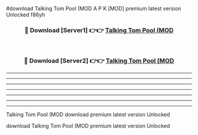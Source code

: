 #download Talking Tom Pool (MOD A P K [MOD] premium latest version Unlocked f86yh 



<div align="center">
<h3>🔴 Download [Server1] 👉👉 <a href="https://apkdownload3.web.app/">Talking Tom Pool (MOD</a></h3><br>

<h3>🔴 Download [Server2] 👉👉 <a href="https://apkdownload3.web.app/">Talking Tom Pool (MOD</a></h3>
</div>





----------------------------------------------------------

----------------------------------------------------------

----------------------------------------------------------

----------------------------------------------------------

----------------------------------------------------------

----------------------------------------------------------

----------------------------------------------------------

Talking Tom Pool (MOD download premium latest version Unlocked

download Talking Tom Pool (MOD premium latest version Unlocked
